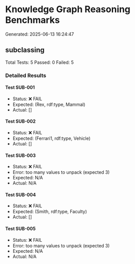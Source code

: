 # Knowledge Graph Reasoning Benchmarks

Generated: 2025-06-13 16:24:47

## subclassing

Total Tests: 5
Passed: 0
Failed: 5

### Detailed Results

#### Test SUB-001
- Status: ❌ FAIL
- Expected: (Rex, rdf:type, Mammal)
- Actual: []

#### Test SUB-002
- Status: ❌ FAIL
- Expected: (Ferrari1, rdf:type, Vehicle)
- Actual: []

#### Test SUB-003
- Status: ❌ FAIL
- Error: too many values to unpack (expected 3)
- Expected: N/A
- Actual: N/A

#### Test SUB-004
- Status: ❌ FAIL
- Expected: (Smith, rdf:type, Faculty)
- Actual: []

#### Test SUB-005
- Status: ❌ FAIL
- Error: too many values to unpack (expected 3)
- Expected: N/A
- Actual: N/A

